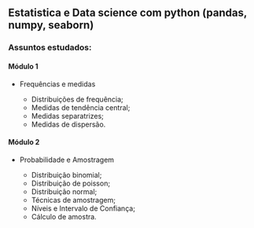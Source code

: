 ## Estatistica e Data science com python (pandas, numpy, seaborn)

### Assuntos estudados: 

#### Módulo 1

- Frequências e medidas 

  - Distribuições de frequência;
  - Medidas de tendência central;
  - Medidas separatrizes;
  - Medidas de dispersão.

#### Módulo 2 

- Probabilidade e Amostragem 

  - Distribuição binomial;
  - Distribuição de poisson;
  - Distribuição normal;
  - Técnicas de amostragem;
  - Níveis e Intervalo de Confiança;
  - Cálculo de amostra.
